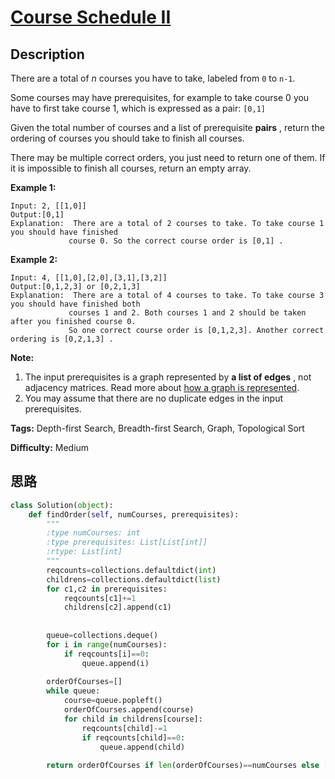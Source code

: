 # [Course Schedule II][title]

## Description

There are a total of _n_ courses you have to take, labeled from `0` to `n-1`.

Some courses may have prerequisites, for example to take course 0 you have to
first take course 1, which is expressed as a pair: `[0,1]`

Given the total number of courses and a list of prerequisite **pairs** ,
return the ordering of courses you should take to finish all courses.

There may be multiple correct orders, you just need to return one of them. If
it is impossible to finish all courses, return an empty array.

**Example 1:**
            Input: 2, [[1,0]]     Output:[0,1]    Explanation:  There are a total of 2 courses to take. To take course 1 you should have finished                    course 0. So the correct course order is [0,1] .

**Example 2:**
            Input: 4, [[1,0],[2,0],[3,1],[3,2]]    Output:[0,1,2,3] or [0,2,1,3]    Explanation:  There are a total of 4 courses to take. To take course 3 you should have finished both                      courses 1 and 2. Both courses 1 and 2 should be taken after you finished course 0.                  So one correct course order is [0,1,2,3]. Another correct ordering is [0,2,1,3] .

**Note:**

  1. The input prerequisites is a graph represented by **a list of edges** , not adjacency matrices. Read more about [how a graph is represented](https://www.khanacademy.org/computing/computer-science/algorithms/graph-representation/a/representing-graphs).
  2. You may assume that there are no duplicate edges in the input prerequisites.


**Tags:** Depth-first Search, Breadth-first Search, Graph, Topological Sort

**Difficulty:** Medium

## 思路

``` python
class Solution(object):
    def findOrder(self, numCourses, prerequisites):
        """
        :type numCourses: int
        :type prerequisites: List[List[int]]
        :rtype: List[int]
        """
        reqcounts=collections.defaultdict(int)
        childrens=collections.defaultdict(list)
        for c1,c2 in prerequisites:
            reqcounts[c1]+=1
            childrens[c2].append(c1)
            
          
        queue=collections.deque()
        for i in range(numCourses):
            if reqcounts[i]==0:
                queue.append(i)
                
        orderOfCourses=[]        
        while queue:
            course=queue.popleft()
            orderOfCourses.append(course)
            for child in childrens[course]:
                reqcounts[child]-=1
                if reqcounts[child]==0:
                    queue.append(child)
                    
        return orderOfCourses if len(orderOfCourses)==numCourses else []
                    
        
            
        
```

[title]: https://leetcode.com/problems/course-schedule-ii

